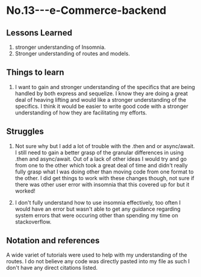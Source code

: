 # No.13---e-Commerce-backend

## Lessons Learned
  1. stronger understanding of Insomnia.
  2. Stronger understanding of routes and models.

## Things to learn
1. I want to gain and stronger understanding of the specifics that are being handled by both express and sequelize. I know they are doing a great deal of heaving lifting and would like a stronger understanding of the specifics. I think it would be easier to write good code with a stronger understanding of how they are facilitating my efforts. 


## Struggles

1. Not sure why but I add a lot of trouble with the .then and or async/await. 
  I still need to gain a better grasp of the granular differences in using .then and async/await. Out of a lack of other ideas I would try and go from one to the other which took a great deal of time and didn't really fully grasp what I was doing other than moving code from one format to the other. 
    I did get things to work with these changes though, not sure if there was other user error with insomnia that this covered up for but it worked!

2.  I don't fully understand how to use insomnia effectively, too often I would have an error but wasn't able to get any guidance regarding system errors that were occuring other than spending my time on stackoverflow. 

## Notation and references
A wide variet of tutorials were used to help with my understanding of the routes. I do not believe any code was directly pasted into my file as such I don't have any direct citations listed.


